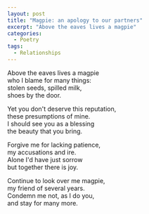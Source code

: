 ```yaml
---
layout: post
title: "Magpie: an apology to our partners"
excerpt: "Above the eaves lives a magpie"
categories:
  - Poetry
tags:
  - Relationships
---
```

Above the eaves lives a magpie  
who I blame for many things:  
stolen seeds, spilled milk,  
shoes by the door.

Yet you don't deserve this reputation,  
these presumptions of mine.  
I should see you as a blessing  
the beauty that you bring.  

Forgive me for lacking patience,  
my accusations and ire.  
Alone I'd have just sorrow  
but together there is joy.  

Continue to look over me magpie,  
my friend of several years.  
Condemn me not, as I do you,  
and stay for many more.
